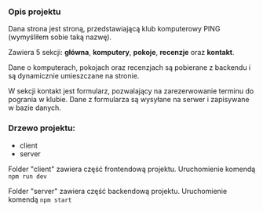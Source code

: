 ### Opis projektu

Dana strona jest stroną, przedstawiającą klub komputerowy PING (wymyśliłem sobie taką nazwę).

Zawiera 5 sekcji: **główna**, **komputery**, **pokoje**, **recenzje** oraz **kontakt**.

Dane o komputerach, pokojach oraz recenzjach są pobierane z backendu i są dynamicznie umieszczane na stronie.

W sekcji kontakt jest formularz, pozwalający na zarezerwowanie terminu do pogrania w klubie.
Dane z formularza są wysyłane na serwer i zapisywane w bazie danych.

### Drzewo projektu:
 - client
 - server

Folder "client" zawiera część frontendową projektu.
Uruchomienie komendą ```npm run dev```

Folder "server" zawiera część backendową projektu.
Uruchomienie komendą ```npm start```
